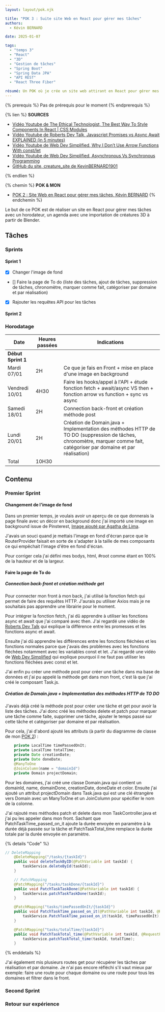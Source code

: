 ```yaml
---
layout: layout/pok.njk

title: "POK 3 : Suite site Web en React pour gérer mes tâches"
authors:
  - Kévin BERNARD

date: 2025-01-07

tags:
  - "temps 3"
  - "React"
  - "3D"
  - "Gestion de tâches"
  - "Spring Boot"
  - "Spring Data JPA"
  - "API REST"
  - "React Three Fiber"

résumé: Un POK où je crée un site web attirant en React pour gérer mes tâches avec des animations 3D.
---
```


{% prerequis %}
Pas de prérequis pour le moment
{% endprerequis %}

{% lien %}
<b>SOURCES</b>
- [Vidéo Youtube de The Ethical Technologist, The Best Way To Style Components In React | CSS Modules](https://www.youtube.com/watch?v=i63WQrzrKag)
- [Vidéo Youtube de Roberts Dev Talk, Javascript Promises vs Async Await EXPLAINED (in 5 minutes)](https://www.youtube.com/watch?v=li7FzDHYZpc)
- [Vidéo Youtube de Web Dev Simplified, Why I Don’t Use Arrow Functions With const/let](https://www.youtube.com/watch?v=5iGGvJn8K1U)
- [Vidéo Youtube de Web Dev Simplified, Asynchronous Vs Synchronous Programming](https://www.youtube.com/watch?v=Kpn2ajSa92c)
- [GitHub du site, creature_site de KevinBERNARD1901](https://github.com/KevinBERNARD1901/creature_site)

{% endlien %}

{% chemin %}
<b> POK & MON </b>
- [POK 2 : Site Web en React pour gérer mes tâches, Kévin BERNARD](../temps-2/index.md/)
{% endchemin %}

Le but de ce POK est de réaliser un site en React pour gérer mes tâches avec un horodateur, un agenda avec une importation de créatures 3D à partir de Blender.

## Tâches

### Sprints

#### Sprint 1

- [x] Changer l'image de fond
- [] Faire la page de To do (liste des tâches, ajout de tâches, suppression de tâches, chronomètre, marquer comme fait, catégoriser par domaine et par réalisation)
- [x] Rajouter les requêtes API pour les tâches

#### Sprint 2

<!-- - [] Changer les get pour les tâches par réalisation et par domaine ou un seul get et filtrer dans le front
- [] Faire le front la partie front de To do -->

### Horodatage

| Date | Heures passées | Indications |
| -------- | -------- |-------- |
| **Début Sprint 1** |
| Mardi 07/01 | 2H | Ce que je fais en Front + mise en place d'une image en background |
| Vendredi 10/01 | 4H30 | Faire les hooks/appel à l'API + étude fonction fetch + await/async VS then + fonction arrow vs function + sync vs async |
| Samedi 18/01 | 2H | Connection back-front et création méthode post |
| Lundi 20/01 | 2H | Création de Domain.java + Implementation des méthodes HTTP de TO DO (suppression de tâches, chronomètre, marquer comme fait, catégoriser par domaine et par réalisation) |
| Total | 10H30 |

## Contenu

### Premier Sprint

#### Changement de l'image de fond

Dans un premier temps, je voulais avoir un aperçu de ce que donnerais la page finale avec un décor en background donc j'ai importé une image en background issue de Pinsterest, [Image ajouté par Agatha de Lima](https://fr.pinterest.com/pin/10977592835947395/).

J'avais un souci quand je mettais l'image en fond d'écran parce que le RouterProvider faisait en sorte de s'adapter à la taille de mes composants ce qui empêchait l'image d'être en fond d'écran.

Pour corriger cela j'ai défini mes bodys, html, #root comme étant en 100% de la hauteur et de la largeur.

#### Faire la page de To do

##### Connection back-front et création méthode get

Pour connecter mon front à mon back, j'ai utilisé la fonction fetch qui permet de faire des requêtes HTTP. J'aurais pu utiliser Axios mais je ne souhaitais pas apprendre une librairie pour le moment.

Pour intégrer la fonction fetch, j'ai dû apprendre à utiliser les fonctions async et await que j'ai comparé avec then. J'ai regardé une vidéo de [Roberts Dev Talk](https://www.youtube.com/watch?v=li7FzDHYZpc) qui explique la différence entre les promesses et les fonctions async et await.

Ensuite j'ai dû apprendre les différences entre les fonctions fléchées et les fonctions normales parce que j'avais des problèmes avec les fonctions fléchées notamment avec les variables const et let.
J'ai regardé une vidéo de [Web Dev Simplified](https://www.youtube.com/watch?v=5iGGvJn8K1U) qui explique pourquoi il ne faut pas utiliser les fonctions fléchées avec const et let.

J'ai enfin pu créer une méthode post pour créer une tâche dans ma base de données et j'ai pu appelé la méthode get dans mon front, c'est là que j'ai créé le composant Task.js.

##### Création de Domain.java + Implementation des méthodes HTTP de TO DO

J'avais déjà créé la méthode post pour créer une tâche et get pour avoir la liste des tâches.
J'ai donc créé les méthodes delete et patch pour marquer une tâche comme faite, supprimer une tâche, ajouter le temps passé sur cette tâche et catégoriser par domaine et par réalisation.

Pour cela, j'ai d'abord ajouté les attributs (à partir du diagramme de classe de mon [POK 2]()) :

```java
    private LocalTime timePassedOnIt;
    private LocalTime totalTime;
    private Date creationDate;
    private Date doneDate;
    @ManyToOne
    @JoinColumn(name = "domainId")
    private Domain projectDomain;
```

Pour les domaines, j'ai créé une classe Domain.java qui contient un domainId, name, domainDone, creationDate, doneDate et color. Ensuite j'ai ajouté un attribut projectDomain dans Task.java qui est une clé étrangère vers Domain avec un ManyToOne et un JoinColumn pour spécifier le nom de la colonne.

J'ai rajouté mes méthodes patch et delete dans mon TaskController.java et j'ai pu les appeler dans mon front. Sachant que PatchTaskTime_passed_on_it ajoute la durée envoyée en paramètre à la durée déjà passée sur la tâche et PatchTaskTotal_time remplace la durée totale par la durée envoyée en paramètre.

{% details "Code" %}

```java
// DeleteMapping
    @DeleteMapping("/tasks/{taskId}")
    public void deleteTaskByID(@PathVariable int taskId) {
        taskService.deleteById(taskId);
    }

    // PatchMapping
    @PatchMapping("/tasks/taskDone/{taskId}")
    public void PatchTaskTaskDone(@PathVariable int taskId) {
        taskService.patchTaskTaskDone(taskId);
    }

    @PatchMapping("tasks/timePassedOnIt/{taskId}")
    public void PatchTaskTime_passed_on_it(@PathVariable int taskId, @RequestParam LocalTime timePassedOnIt) {
        taskService.PatchTaskTime_passed_on_it(taskId, timePassedOnIt);
    }

    @PatchMapping("tasks/totalTime/{taskId}")
    public void PatchTaskTotal_time(@PathVariable int taskId, @RequestParam LocalTime totalTime) {
        taskService.patchTaskTotal_time(taskId, totalTime);
    }
```

{% enddetails %}

J'ai également mis plusieurs routes get pour récupérer les tâches par réalisation et par domaine. Je n'ai pas encore réfléchi s'il vaut mieux par exemple: faire une route pour chaque domaine ou une route pour tous les domaines et filtrer dans le front.

### Second Sprint

### Retour sur expérience